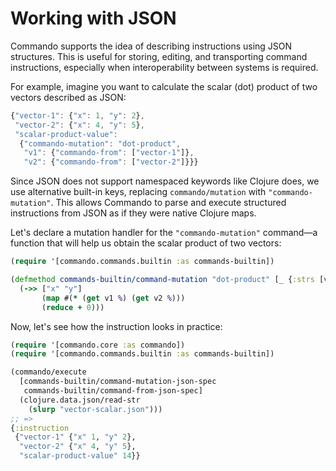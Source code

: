 # Working with JSON

Commando supports the idea of describing instructions using JSON structures. This is useful for storing, editing, and transporting command instructions, especially when interoperability between systems is required.

For example, imagine you want to calculate the scalar (dot) product of two vectors described as JSON:

```js
{"vector-1": {"x": 1, "y": 2},
 "vector-2": {"x": 4, "y": 5},
 "scalar-product-value":
  {"commando-mutation": "dot-product",
   "v1": {"commando-from": ["vector-1"]},
   "v2": {"commando-from": ["vector-2"]}}}
```

Since JSON does not support namespaced keywords like Clojure does, we use alternative built-in keys, replacing `commando/mutation` with `"commando-mutation"`. This allows Commando to parse and execute structured instructions from JSON as if they were native Clojure maps.

Let's declare a mutation handler for the `"commando-mutation"` command—a function that will help us obtain the scalar product of two vectors:

```clojure
(require '[commando.commands.builtin :as commands-builtin])

(defmethod commands-builtin/command-mutation "dot-product" [_ {:strs [v1 v2]}]
  (->> ["x" "y"]
       (map #(* (get v1 %) (get v2 %)))
       (reduce + 0)))
```

Now, let's see how the instruction looks in practice:

```clojure
(require '[commando.core :as commando])
(require '[commando.commands.builtin :as commands-builtin])

(commando/execute
  [commands-builtin/command-mutation-json-spec
   commands-builtin/command-from-json-spec]
  (clojure.data.json/read-str
    (slurp "vector-scalar.json")))
;; =>
{:instruction
 {"vector-1" {"x" 1, "y" 2},
  "vector-2" {"x" 4, "y" 5},
  "scalar-product-value" 14}}
```
